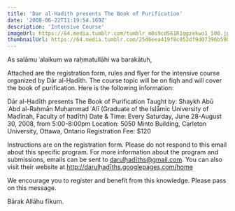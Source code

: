 ```yaml
---
title: 'Dar al-Hadith presents The Book of Purification'
date: '2008-06-22T11:19:54.169Z'
description: 'Intensive Course'
imageUrl: https://64.media.tumblr.com/tumblr_m0s9cdS61R1qgzekwo1_500.jpg
thumbnailUrl: https://64.media.tumblr.com/25d6eea419f8c052df9d07396b59bfac/tumblr_nny184zLeb1r2mf26o1_640.jpg
---
```


As salāmu ʿalaikum wa raḥmatullāhi wa barakātuh,

Attached are the registration form, rules and flyer for the intensive course organized by Dār al-Ḥadīth. The course topic will be on fiqh and will cover the book of purification. Here is the following information:

Dār al-Ḥadīth
presents
The Book of Purification
Taught by: Shaykh Abū ʿAbd al-Raḥmān Muḥammad ʿAlī (Graduate of the Islāmic University of Madīnah, Faculty of ḥadīth)
Date & Time: Every Saturday, June 28-August 30, 2008, from 5:00-8:00pm
Location: 5050 Minto Building, Carleton University, Ottawa, Ontario
Registration Fee: \$120

Instructions are on the registration form. Please do not respond to this email about this specific program. For more information about the program and submissions, emails can be sent to darulḥadīths@gmail.com. You can also visit their website at http://darulḥadīths.googlepages.com/home

We encourage you to register and benefit from this knowledge. Please pass on this message.

Bārak Allāhu fīkum.

